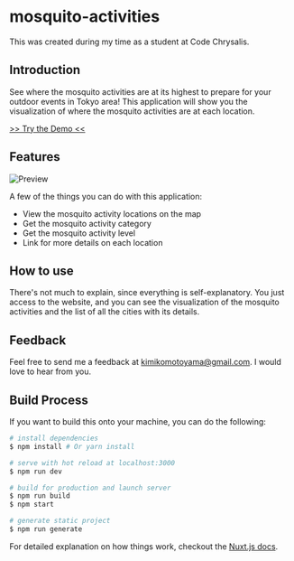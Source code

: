 # mosquito-activities
This was created during my time as a student at Code Chrysalis. 

## Introduction

See where the mosquito activities are at its highest to prepare for your outdoor events in Tokyo area! This application will show you the visualization of where the mosquito activities are at each location.

[>> Try the Demo <<](https://mighty-fortress-33766.herokuapp.com/)

## Features

![Preview](./img/preview.png "preview")

A few of the things you can do with this application:

* View the mosquito activity locations on the map
* Get the mosquito activity category
* Get the mosquito activity level
* Link for more details on each location

## How to use

There's not much to explain, since everything is self-explanatory. You just access to the website, and you can see the visualization of the mosquito activities and the list of all the cities with its details.

## Feedback

Feel free to send me a feedback at kimikomotoyama@gmail.com. I would love to hear from you. 

## Build Process

If you want to build this onto your machine, you can do the following:

``` bash
# install dependencies
$ npm install # Or yarn install

# serve with hot reload at localhost:3000
$ npm run dev

# build for production and launch server
$ npm run build
$ npm start

# generate static project
$ npm run generate
```

For detailed explanation on how things work, checkout the [Nuxt.js docs](https://github.com/nuxt/nuxt.js).

